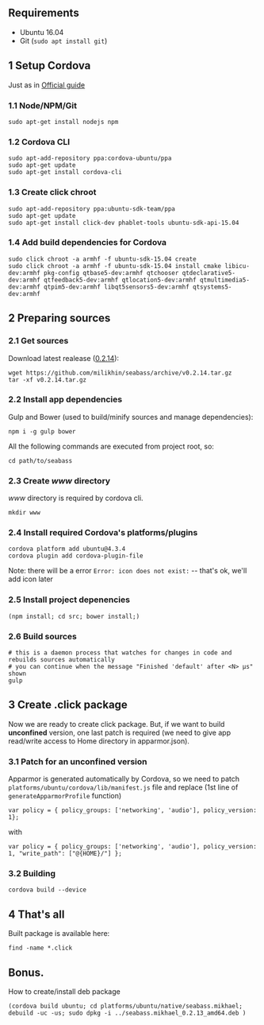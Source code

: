 ## Requirements
* Ubuntu 16.04
* Git (```sudo apt install git```)

## 1 Setup Cordova
Just as in [Official guide](http://cordova.apache.org/docs/en/dev/guide/platforms/ubuntu/index.html)

### 1.1 Node/NPM/Git
```
sudo apt-get install nodejs npm
```

### 1.2 Cordova CLI
```
sudo apt-add-repository ppa:cordova-ubuntu/ppa
sudo apt-get update
sudo apt-get install cordova-cli
```

### 1.3 Create click chroot
```
sudo apt-add-repository ppa:ubuntu-sdk-team/ppa
sudo apt-get update
sudo apt-get install click-dev phablet-tools ubuntu-sdk-api-15.04
```

### 1.4 Add build dependencies for Cordova
```
sudo click chroot -a armhf -f ubuntu-sdk-15.04 create
sudo click chroot -a armhf -f ubuntu-sdk-15.04 install cmake libicu-dev:armhf pkg-config qtbase5-dev:armhf qtchooser qtdeclarative5-dev:armhf qtfeedback5-dev:armhf qtlocation5-dev:armhf qtmultimedia5-dev:armhf qtpim5-dev:armhf libqt5sensors5-dev:armhf qtsystems5-dev:armhf
```

## 2 Preparing sources
### 2.1 Get sources
Download latest realease ([0.2.14](https://github.com/milikhin/seabass/archive/v0.2.14.tar.gz)):

```
wget https://github.com/milikhin/seabass/archive/v0.2.14.tar.gz
tar -xf v0.2.14.tar.gz
```

### 2.2 Install app dependencies
Gulp and Bower (used to build/minify sources and manage dependencies):

```
npm i -g gulp bower
```

All the following commands are executed from project root, so:

```
cd path/to/seabass
```

### 2.3 Create *www* directory
*www* directory is required by cordova cli.

```
mkdir www
```

### 2.4 Install required Cordova's platforms/plugins
```
cordova platform add ubuntu@4.3.4
cordova plugin add cordova-plugin-file
```

Note: there will be a error `Error: icon does not exist:` -- that's ok, we'll add icon later


### 2.5 Install project depenencies
```
(npm install; cd src; bower install;)
```

### 2.6 Build sources
```
# this is a daemon process that watches for changes in code and rebuilds sources automatically
# you can continue when the message "Finished 'default' after <N> μs" shown
gulp
```

## 3 Create .click package
Now we are ready to create click package.
But, if we want to build **unconfined** version, one last patch is required (we need to give app read/write access to Home directory in apparmor.json).

### 3.1 Patch for an unconfined version
Apparmor is generated automatically by Cordova, so we need to patch `platforms/ubuntu/cordova/lib/manifest.js` file and replace (1st line of `generateApparmorProfile` function)

```
var policy = { policy_groups: ['networking', 'audio'], policy_version: 1};
```

with
```
var policy = { policy_groups: ['networking', 'audio'], policy_version: 1, "write_path": ["@{HOME}/"] };
```

### 3.2 Building
```
cordova build --device
```

## 4 That's all
Built package is available here:
```
find -name *.click
```

## Bonus.
How to create/install deb package

```
(cordova build ubuntu; cd platforms/ubuntu/native/seabass.mikhael; debuild -uc -us; sudo dpkg -i ../seabass.mikhael_0.2.13_amd64.deb )   
```
